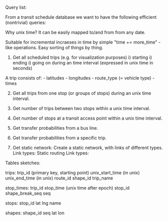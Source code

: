 Query list:

From a transit schedule database we want to have the following efficient (nontrivial) queries:

Why unix time?
It can be easily mapped to/and from from any date.

Suitable for incremental incraeses in time by simple
"time += more_time" -like operations.
Easy sorting of things by thing.

1. Get all scheduled trips (e.g. for visualization purposes)
  i) starting
  i) ending
  i) going on
  during an time interval (expressed in unix time in seconds)

  A trip consists of:
    - latitudes
    - longitudes
    - route_type (= vehicle type)
    - times

2. Get all trips from one stop (or groups of stops) during an unix time interval.

3. Get number of trips between two stops within a unix time interval.

4. Get number of stops at a transit access point within a unix time interval.

5. Get transfer probabilities from a bus line.

6. Get transfer probabilities from a specific trip.

7. Get static network:
  Create a static network, with links of different types.
  Link types:
    Static routing
  Link types:


Tables sketches:

trips:
trip_id (primary key, starting point)
unix_start_time (in unix)
unix_end_time (in unix)
route_id
shape_id
trip_name

stop_times:
trip_id
stop_time (unix time after epoch)
stop_id
shape_break_seq
seq

stops:
stop_id
lat
lng
name

shapes:
shape_id seq lat lon
